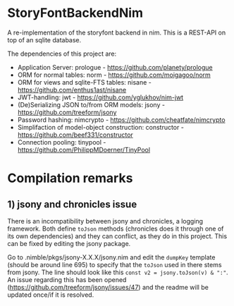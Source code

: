 # StoryFontBackendNim

A re-implementation of the storyfont backend in nim.
This is a REST-API on top of an sqlite database.

The dependencies of this project are:

-   Application Server: prologue - https://github.com/planety/prologue
-   ORM for normal tables: norm - https://github.com/moigagoo/norm
-   ORM for views and sqlite-FTS tables: nisane - https://github.com/enthus1ast/nisane
-   JWT-handling: jwt - https://github.com/yglukhov/nim-jwt
-   (De)Serializing JSON to/from ORM models: jsony - https://github.com/treeform/jsony
-   Password hashing: nimcrypto - https://github.com/cheatfate/nimcrypto
-   Simplifaction of model-object construction: constructor - https://github.com/beef331/constructor
-   Connection pooling: tinypool - https://github.com/PhilippMDoerner/TinyPool

# Compilation remarks
## 1) jsony and chronicles issue
There is an incompatibility between jsony and chronicles, a logging framework. Both define `toJson` methods (chronicles does it through one of its own dependencies) and they can conflict, as they do in this project. This can be fixed by editing the jsony package.

Go to .nimble/pkgs/jsony-X.X.X/jsony.nim and edit the `dumpKey` template (should be around line 695) to specify that the `toJson` used in there stems from jsony. The line should look like this `const v2 = jsony.toJson(v) & ":"`. An issue regarding this has been opened (https://github.com/treeform/jsony/issues/47) and the readme will be updated once/if it is resolved.
